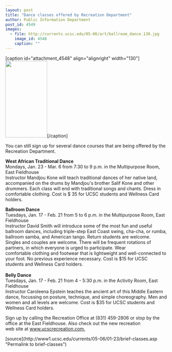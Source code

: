 ```yaml
---
layout: post
title: "Dance classes offered by Recreation Department"
author: Public Information Department
post_id: 4549
images:
  - file: http://currents.ucsc.edu/05-06/art/ballroom_dance.130.jpg
    image_id: 4548
    caption: ""
---
```


[caption id="attachment_4548" align="alignright" width="130"]<a href="http://localhost/mysite/wp-content/uploads/2006/01/ballroom_dance.130.jpg"><img class="size-full wp-image-4548" src="http://localhost/mysite/wp-content/uploads/2006/01/ballroom_dance.130.jpg" alt="" width="130" height="238" /></a>[/caption]
<a name="content" id="content"></a>
<p>
  You can still sign up for several dance courses that are being offered by the Recreation Department.
</p>
<p>
  <b>West African Traditional Dance<br></b>Mondays, Jan. 23 - Mar. 6 from 7:30 to 9 p.m. in the Multipurpose Room, East Fieldhouse<br>
  Instructor Mandjou Kone will teach traditional dances of her native land, accompanied on the drums by Mandjou's brother Salif Kone and other drummers. Each class will end with traditional songs and chants. Dress in comfortable clothing. Cost is $ 35 for UCSC students and Wellness Card holders.
</p>
<p>
  <b>Ballroom Dance<br></b>Tuesdays, Jan. 17 - Feb. 21 from 5 to 6 p.m. in the Multipurpose Room, East Fieldhouse<br>
  Instructor David Smith will introduce some of the most fun and useful ballroom dances, including triple-step East Coast swing, cha-cha, or rumba, ballroom samba, and American tango. Return students are welcome. Singles and couples are welcome. There will be frequent rotations of partners, in which everyone is urged to participate. Wear<br>
  comfortable clothing and footwear that is lightweight and well-connected to your foot. No previous experience necessary. Cost is $15 for UCSC students and Wellness Card holders.<br>
  <br>
  <b>Belly Dance</b><br>
  Tuesdays, Jan. 17 - Feb. 21 from 4 - 5:30 p.m. in the Activity Room, East Fieldhouse<br>
  Instructor Caroleena Epstein teaches the ancient art of this Middle Eastern dance, focussing on posture, technique, and simple choreography. Men and women and all levels are welcome. Cost is $35 for UCSC students and Wellness Card holders.
</p>
<p>
  Sign up by calling the Recreation Office at (831) 459-2806 or stop by the office at the East Fieldhouse. Also check out the new recreation<br>
  web site at <a href="http://www.ucscrecreation.com">www.ucscrecreation.com.</a>
</p>
[source](http://www1.ucsc.edu/currents/05-06/01-23/brief-classes.asp "Permalink to brief-classes")
